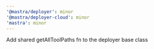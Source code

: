 ```yaml
---
'@mastra/deployer': minor
'@mastra/deployer-cloud': minor
'mastra': minor
---
```


Add shared getAllToolPaths fn to the deployer base class
